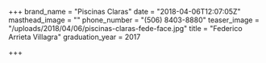 +++
brand_name = "Piscinas Claras"
date = "2018-04-06T12:07:05Z"
masthead_image = ""
phone_number = "(506) 8403-8880"
teaser_image = "/uploads/2018/04/06/piscinas-claras-fede-face.jpg"
title = "Federico Arrieta Villagra"
graduation_year = 2017

+++
